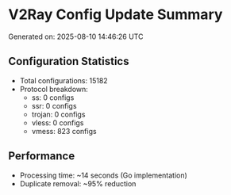 # V2Ray Config Update Summary
Generated on: 2025-08-10 14:46:26 UTC

## Configuration Statistics
- Total configurations: 15182
- Protocol breakdown:
  - ss: 0 configs
  - ssr: 0 configs
  - trojan: 0 configs
  - vless: 0 configs
  - vmess: 823 configs

## Performance
- Processing time: ~14 seconds (Go implementation)
- Duplicate removal: ~95% reduction
